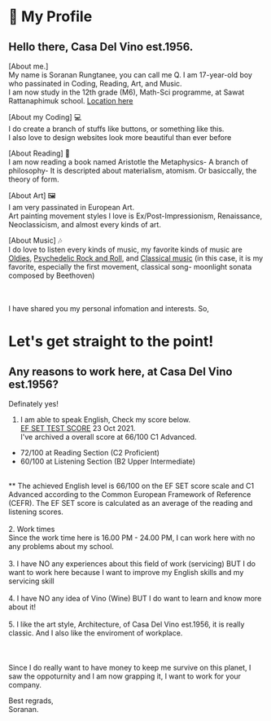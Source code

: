 # :boy: My Profile 
## Hello there, Casa Del Vino est.1956.

[About me.] <br>
My name is Soranan Rungtanee, you can call me Q. I am 17-year-old boy who passinated in Coding, Reading, Art, and Music. <br>
I am now study in the 12th grade (M6), Math-Sci programme, at Sawat Rattanaphimuk school. [Location here](https://www.google.com/maps/place/Sawat+Rattanapimuk+School/@7.5594792,99.6935307,17z/data=!3m1!4b1!4m5!3m4!1s0x304d8f12273f03f3:0x78ab1bef5fe68d87!8m2!3d7.5594792!4d99.6957194)

[About my Coding] 💻 <br>
I do create a branch of stuffs like buttons, or something like this. <br>
I also love to design websites look more beautiful than ever before

[About Reading] 📖 <br>
I am now reading a book named Aristotle the Metaphysics- A branch of philosophy- It is descripted about materialism, atomism. Or basiccally, the theory of form.

[About Art] 🖼️ <br>
I am very passinated in European Art. <br>
Art painting movement styles I love is Ex/Post-Impressionism, Renaissance, Neoclassicism, and almost every kinds of art.

[About Music] 🎶 <br>
I do love to listen every kinds of music, my favorite kinds of music are [Oldies](https://www.youtube.com/watch?v=-BCX7hN3Tg0&list=RDEMBEtDorterq8DOxTpreL_ag&start_radio=1&ab_channel=JimReeves-Topic), [Psychedelic Rock and Roll](https://www.youtube.com/watch?v=HW-lXjOyUWo&list=OLAK5uy_l1x-JAx0w53suECoCI0YJtW6VB8DBQWRQ&ab_channel=PinkFloyd-Topic), and [Classical music](https://www.youtube.com/watch?v=4Tr0otuiQuU&ab_channel=andrearomano) (in this case, it is my favorite, especially the first movement, classical song- moonlight sonata composed by Beethoven)


<br><br> I have shared you my personal infomation and interests. So,
# Let's get straight to the point!
## Any reasons to work here, at Casa Del Vino est.1956?
Definately yes! <br> 
1) I am able to speak English, Check my score below. <br>
 [EF SET TEST SCORE](https://www.efset.org/cert/1esFvo) 23 Oct 2021. <br>
 I've archived a overall score at 66/100 C1 Advanced.
 - 72/100 at Reading Section (C2 Proficient)
 - 60/100 at Listening Section (B2 Upper Intermediate) 
  <br>
** The achieved English level is 66/100 on the EF SET score scale and C1 Advanced according to the Common European Framework of Reference (CEFR). The EF SET score is calculated as an average of the reading and listening scores.
<br><br>
2. Work times <br>
Since the work time here is 16.00 PM - 24.00 PM, I can work here with no any problems about my school.
<br><br>
3. I have NO any experiences about this field of work (servicing) BUT I do want to work here because I want to improve my English skills and my servicing skill
<br><br>
4. I have NO any idea of Vino (Wine) BUT I do want to learn and know more about it!
<br><br>
5. I like the art style, Architecture, of Casa Del Vino est.1956, it is really classic. And I also like the enviroment of workplace.
<br><br>
<br><br>
Since I do really want to have money to keep me survive on this planet, I saw the oppoturnity and I am now grapping it, I want to work for your company.

Best regrads,<br>
Soranan.
